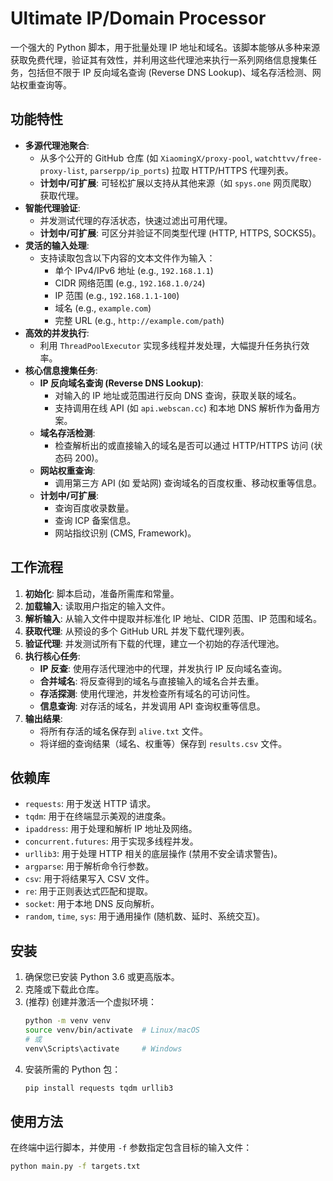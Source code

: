 # Ultimate IP/Domain Processor

一个强大的 Python 脚本，用于批量处理 IP 地址和域名。该脚本能够从多种来源获取免费代理，验证其有效性，并利用这些代理池来执行一系列网络信息搜集任务，包括但不限于 IP 反向域名查询 (Reverse DNS Lookup)、域名存活检测、网站权重查询等。

## 功能特性

*   **多源代理池聚合**:
    *   从多个公开的 GitHub 仓库 (如 `XiaomingX/proxy-pool`, `watchttvv/free-proxy-list`, `parserpp/ip_ports`) 拉取 HTTP/HTTPS 代理列表。
    *   **计划中/可扩展**: 可轻松扩展以支持从其他来源（如 `spys.one` 网页爬取）获取代理。
*   **智能代理验证**:
    *   并发测试代理的存活状态，快速过滤出可用代理。
    *   **计划中/可扩展**: 可区分并验证不同类型代理 (HTTP, HTTPS, SOCKS5)。
*   **灵活的输入处理**:
    *   支持读取包含以下内容的文本文件作为输入：
        *   单个 IPv4/IPv6 地址 (e.g., `192.168.1.1`)
        *   CIDR 网络范围 (e.g., `192.168.1.0/24`)
        *   IP 范围 (e.g., `192.168.1.1-100`)
        *   域名 (e.g., `example.com`)
        *   完整 URL (e.g., `http://example.com/path`)
*   **高效的并发执行**:
    *   利用 `ThreadPoolExecutor` 实现多线程并发处理，大幅提升任务执行效率。
*   **核心信息搜集任务**:
    *   **IP 反向域名查询 (Reverse DNS Lookup)**:
        *   对输入的 IP 地址或范围进行反向 DNS 查询，获取关联的域名。
        *   支持调用在线 API (如 `api.webscan.cc`) 和本地 DNS 解析作为备用方案。
    *   **域名存活检测**:
        *   检查解析出的或直接输入的域名是否可以通过 HTTP/HTTPS 访问 (状态码 200)。
    *   **网站权重查询**:
        *   调用第三方 API (如 爱站网) 查询域名的百度权重、移动权重等信息。
    *   **计划中/可扩展**:
        *   查询百度收录数量。
        *   查询 ICP 备案信息。
        *   网站指纹识别 (CMS, Framework)。

## 工作流程

1.  **初始化**: 脚本启动，准备所需库和常量。
2.  **加载输入**: 读取用户指定的输入文件。
3.  **解析输入**: 从输入文件中提取并标准化 IP 地址、CIDR 范围、IP 范围和域名。
4.  **获取代理**: 从预设的多个 GitHub URL 并发下载代理列表。
5.  **验证代理**: 并发测试所有下载的代理，建立一个初始的存活代理池。
6.  **执行核心任务**:
    *   **IP 反查**: 使用存活代理池中的代理，并发执行 IP 反向域名查询。
    *   **合并域名**: 将反查得到的域名与直接输入的域名合并去重。
    *   **存活探测**: 使用代理池，并发检查所有域名的可访问性。
    *   **信息查询**: 对存活的域名，并发调用 API 查询权重等信息。
7.  **输出结果**:
    *   将所有存活的域名保存到 `alive.txt` 文件。
    *   将详细的查询结果（域名、权重等）保存到 `results.csv` 文件。

## 依赖库

*   `requests`: 用于发送 HTTP 请求。
*   `tqdm`: 用于在终端显示美观的进度条。
*   `ipaddress`: 用于处理和解析 IP 地址及网络。
*   `concurrent.futures`: 用于实现多线程并发。
*   `urllib3`: 用于处理 HTTP 相关的底层操作 (禁用不安全请求警告)。
*   `argparse`: 用于解析命令行参数。
*   `csv`: 用于将结果写入 CSV 文件。
*   `re`: 用于正则表达式匹配和提取。
*   `socket`: 用于本地 DNS 反向解析。
*   `random`, `time`, `sys`: 用于通用操作 (随机数、延时、系统交互)。

## 安装

1.  确保您已安装 Python 3.6 或更高版本。
2.  克隆或下载此仓库。
3.  (推荐) 创建并激活一个虚拟环境：
    ```bash
    python -m venv venv
    source venv/bin/activate  # Linux/macOS
    # 或
    venv\Scripts\activate     # Windows
    ```
4.  安装所需的 Python 包：
    ```bash
    pip install requests tqdm urllib3
    ```

## 使用方法

在终端中运行脚本，并使用 `-f` 参数指定包含目标的输入文件：

```bash
python main.py -f targets.txt
